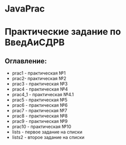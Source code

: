 # JavaPrac
# Практические задание по ВведАиСДРВ
## Оглавление:
+ prac1 - практическая №1
+ prac2- практическая №2
+ prac3 - практическая №3
+ prac4 - практическая №4
+ prac4_1 - практическая №4.1
+ prac5 - практическая №5
+ prac6 - практическая №6
+ prac7 - практическая №7
+ prac8 - практическая №8
+ prac9 - практическая №9
+ prac10 - практическая №10
+ lists - первое задание на списки
+ lists2 - второе задание на списки
